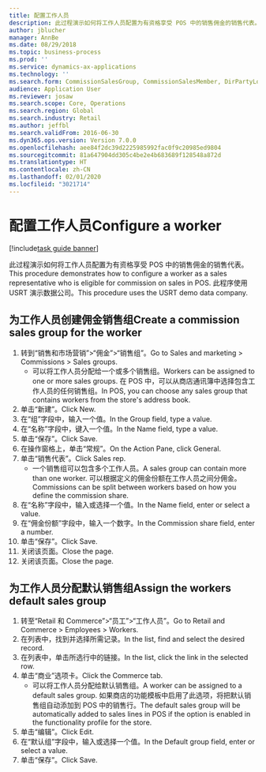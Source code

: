 ```yaml
---
title: 配置工作人员
description: 此过程演示如何将工作人员配置为有资格享受 POS 中的销售佣金的销售代表。
author: jblucher
manager: AnnBe
ms.date: 08/29/2018
ms.topic: business-process
ms.prod: ''
ms.service: dynamics-ax-applications
ms.technology: ''
ms.search.form: CommissionSalesGroup, CommissionSalesMember, DirPartyLookup, HcmWorker
audience: Application User
ms.reviewer: josaw
ms.search.scope: Core, Operations
ms.search.region: Global
ms.search.industry: Retail
ms.author: jeffbl
ms.search.validFrom: 2016-06-30
ms.dyn365.ops.version: Version 7.0.0
ms.openlocfilehash: aee84f2dc39d2225985992fac0f9c20985ed9804
ms.sourcegitcommit: 81a647904dd305c4be2e4b683689f128548a872d
ms.translationtype: HT
ms.contentlocale: zh-CN
ms.lasthandoff: 02/01/2020
ms.locfileid: "3021714"
---
```

# <a name="configure-a-worker"></a><span data-ttu-id="f7b66-103">配置工作人员</span><span class="sxs-lookup"><span data-stu-id="f7b66-103">Configure a worker</span></span>

[!include[task guide banner](../includes/task-guide-banner.md)]

<span data-ttu-id="f7b66-104">此过程演示如何将工作人员配置为有资格享受 POS 中的销售佣金的销售代表。</span><span class="sxs-lookup"><span data-stu-id="f7b66-104">This procedure demonstrates how to configure a worker as a sales representative who is eligible for commission on sales in POS.</span></span> <span data-ttu-id="f7b66-105">此程序使用 USRT 演示数据公司。</span><span class="sxs-lookup"><span data-stu-id="f7b66-105">This procedure uses the USRT demo data company.</span></span>


## <a name="create-a-commission-sales-group-for-the-worker"></a><span data-ttu-id="f7b66-106">为工作人员创建佣金销售组</span><span class="sxs-lookup"><span data-stu-id="f7b66-106">Create a commission sales group for the worker</span></span>
1. <span data-ttu-id="f7b66-107">转到“销售和市场营销”>“佣金”>“销售组”。</span><span class="sxs-lookup"><span data-stu-id="f7b66-107">Go to Sales and marketing > Commissions > Sales groups.</span></span>
    * <span data-ttu-id="f7b66-108">可以将工作人员分配给一个或多个销售组。</span><span class="sxs-lookup"><span data-stu-id="f7b66-108">Workers can be assigned to one or more sales groups.</span></span> <span data-ttu-id="f7b66-109">在 POS 中，可以从商店通讯簿中选择包含工作人员的任何销售组。</span><span class="sxs-lookup"><span data-stu-id="f7b66-109">In POS, you can choose any sales group that contains workers from the store's address book.</span></span>  
2. <span data-ttu-id="f7b66-110">单击“新建”。</span><span class="sxs-lookup"><span data-stu-id="f7b66-110">Click New.</span></span>
3. <span data-ttu-id="f7b66-111">在“组”字段中，输入一个值。</span><span class="sxs-lookup"><span data-stu-id="f7b66-111">In the Group field, type a value.</span></span>
4. <span data-ttu-id="f7b66-112">在“名称”字段中，键入一个值。</span><span class="sxs-lookup"><span data-stu-id="f7b66-112">In the Name field, type a value.</span></span>
5. <span data-ttu-id="f7b66-113">单击“保存”。</span><span class="sxs-lookup"><span data-stu-id="f7b66-113">Click Save.</span></span>
6. <span data-ttu-id="f7b66-114">在操作窗格上，单击“常规”。</span><span class="sxs-lookup"><span data-stu-id="f7b66-114">On the Action Pane, click General.</span></span>
7. <span data-ttu-id="f7b66-115">单击“销售代表”。</span><span class="sxs-lookup"><span data-stu-id="f7b66-115">Click Sales rep.</span></span>
    * <span data-ttu-id="f7b66-116">一个销售组可以包含多个工作人员。</span><span class="sxs-lookup"><span data-stu-id="f7b66-116">A sales group can contain more than one worker.</span></span> <span data-ttu-id="f7b66-117">可以根据定义的佣金份额在工作人员之间分佣金。</span><span class="sxs-lookup"><span data-stu-id="f7b66-117">Commissions can be split between workers based on how you define the commission share.</span></span>  
8. <span data-ttu-id="f7b66-118">在“名称”字段中，输入或选择一个值。</span><span class="sxs-lookup"><span data-stu-id="f7b66-118">In the Name field, enter or select a value.</span></span>
9. <span data-ttu-id="f7b66-119">在“佣金份额”字段中，输入一个数字。</span><span class="sxs-lookup"><span data-stu-id="f7b66-119">In the Commission share field, enter a number.</span></span>
10. <span data-ttu-id="f7b66-120">单击“保存”。</span><span class="sxs-lookup"><span data-stu-id="f7b66-120">Click Save.</span></span>
11. <span data-ttu-id="f7b66-121">关闭该页面。</span><span class="sxs-lookup"><span data-stu-id="f7b66-121">Close the page.</span></span>
12. <span data-ttu-id="f7b66-122">关闭该页面。</span><span class="sxs-lookup"><span data-stu-id="f7b66-122">Close the page.</span></span>

## <a name="assign-the-workers-default-sales-group"></a><span data-ttu-id="f7b66-123">为工作人员分配默认销售组</span><span class="sxs-lookup"><span data-stu-id="f7b66-123">Assign the workers default sales group</span></span>
1. <span data-ttu-id="f7b66-124">转至“Retail 和 Commerce”>“员工”>“工作人员”。</span><span class="sxs-lookup"><span data-stu-id="f7b66-124">Go to Retail and Commerce > Employees > Workers.</span></span>
2. <span data-ttu-id="f7b66-125">在列表中，找到并选择所需记录。</span><span class="sxs-lookup"><span data-stu-id="f7b66-125">In the list, find and select the desired record.</span></span>
3. <span data-ttu-id="f7b66-126">在列表中，单击所选行中的链接。</span><span class="sxs-lookup"><span data-stu-id="f7b66-126">In the list, click the link in the selected row.</span></span>
4. <span data-ttu-id="f7b66-127">单击“商业”选项卡。</span><span class="sxs-lookup"><span data-stu-id="f7b66-127">Click the Commerce tab.</span></span>
    * <span data-ttu-id="f7b66-128">可以将工作人员分配给默认销售组。</span><span class="sxs-lookup"><span data-stu-id="f7b66-128">A worker can be assigned to a default sales group.</span></span> <span data-ttu-id="f7b66-129">如果商店的功能模板中启用了此选项，将把默认销售组自动添加到 POS 中的销售行。</span><span class="sxs-lookup"><span data-stu-id="f7b66-129">The default sales group will be automatically added to sales lines in POS if the option is enabled in the functionality profile for the store.</span></span>  
5. <span data-ttu-id="f7b66-130">单击“编辑”。</span><span class="sxs-lookup"><span data-stu-id="f7b66-130">Click Edit.</span></span>
6. <span data-ttu-id="f7b66-131">在“默认组”字段中，输入或选择一个值。</span><span class="sxs-lookup"><span data-stu-id="f7b66-131">In the Default group field, enter or select a value.</span></span>
7. <span data-ttu-id="f7b66-132">单击“保存”。</span><span class="sxs-lookup"><span data-stu-id="f7b66-132">Click Save.</span></span>

